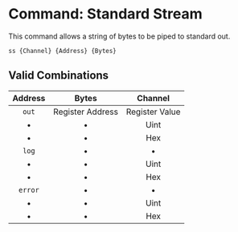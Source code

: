 # Command: Standard Stream
This command allows a string of bytes to be piped to standard out.

```fiber
ss {Channel} {Address} {Bytes}
```

## Valid Combinations
| Address | Bytes | Channel |
|:-:|:-:|:-:|
| ``out``| Register Address | Register Value |
| • | • | Uint |
| • | • | Hex |
| ``log`` | • | • |
| • | • | Uint |
| • | • | Hex |
| ``error`` | • | •|
| • | • | Uint |
| • | • | Hex |

